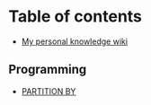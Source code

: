 # Table of contents

* [My personal knowledge wiki](README.md)

## Programming

* [PARTITION BY](programming/SQL/PARTITION-BY.md)



